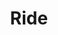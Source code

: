 ---
title: "Ride"
summary: "English rock band formed in Oxford in 1988. With their first records, Ride created a unique wall of sound that relied on massive, trembling distortion in the vein of but with a simpler, more direct melodic approach. The shatteringly loud, droning neo-psychedelia the band performed was dubbed shoegazing by the British press because the bandmembers stared at their pedals while they performed. Along with their initial influence, , Ride stood apart from the shoegazing pack, primarily because of their keen sense of songcraft and dynamics. For a while, the band was proclaimed the last great hope of British rock, but they fell from the spotlight nearly as quickly as they entered it."
image: "ride.jpg"
apple_music_artist_url: "https://music.apple.com/gb/artist/ride/496692"
---